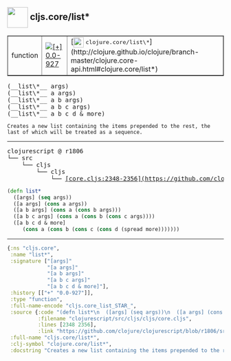 ## <img width="48px" valign="middle" src="http://i.imgur.com/Hi20huC.png"> cljs.core/list\*

 <table border="1">
<tr>
<td>function</td>
<td><a href="https://github.com/cljsinfo/api-refs/tree/0.0-927"><img valign="middle" alt="[+] 0.0-927" src="https://img.shields.io/badge/+-0.0--927-lightgrey.svg"></a> </td>
<td>
[<img height="24px" valign="middle" src="http://i.imgur.com/1GjPKvB.png"> <samp>clojure.core/list\*</samp>](http://clojure.github.io/clojure/branch-master/clojure.core-api.html#clojure.core/list*)
</td>
</tr>
</table>

 <samp>
(__list\*__ args)<br>
(__list\*__ a args)<br>
(__list\*__ a b args)<br>
(__list\*__ a b c args)<br>
(__list\*__ a b c d & more)<br>
</samp>

```
Creates a new list containing the items prepended to the rest, the
last of which will be treated as a sequence.
```

---

 <pre>
clojurescript @ r1806
└── src
    └── cljs
        └── cljs
            └── <ins>[core.cljs:2348-2356](https://github.com/clojure/clojurescript/blob/r1806/src/cljs/cljs/core.cljs#L2348-L2356)</ins>
</pre>

```clj
(defn list*
  ([args] (seq args))
  ([a args] (cons a args))
  ([a b args] (cons a (cons b args)))
  ([a b c args] (cons a (cons b (cons c args))))
  ([a b c d & more]
     (cons a (cons b (cons c (cons d (spread more)))))))
```


---

```clj
{:ns "cljs.core",
 :name "list*",
 :signature ["[args]"
             "[a args]"
             "[a b args]"
             "[a b c args]"
             "[a b c d & more]"],
 :history [["+" "0.0-927"]],
 :type "function",
 :full-name-encode "cljs.core_list_STAR_",
 :source {:code "(defn list*\n  ([args] (seq args))\n  ([a args] (cons a args))\n  ([a b args] (cons a (cons b args)))\n  ([a b c args] (cons a (cons b (cons c args))))\n  ([a b c d & more]\n     (cons a (cons b (cons c (cons d (spread more)))))))",
          :filename "clojurescript/src/cljs/cljs/core.cljs",
          :lines [2348 2356],
          :link "https://github.com/clojure/clojurescript/blob/r1806/src/cljs/cljs/core.cljs#L2348-L2356"},
 :full-name "cljs.core/list*",
 :clj-symbol "clojure.core/list*",
 :docstring "Creates a new list containing the items prepended to the rest, the\nlast of which will be treated as a sequence."}

```
